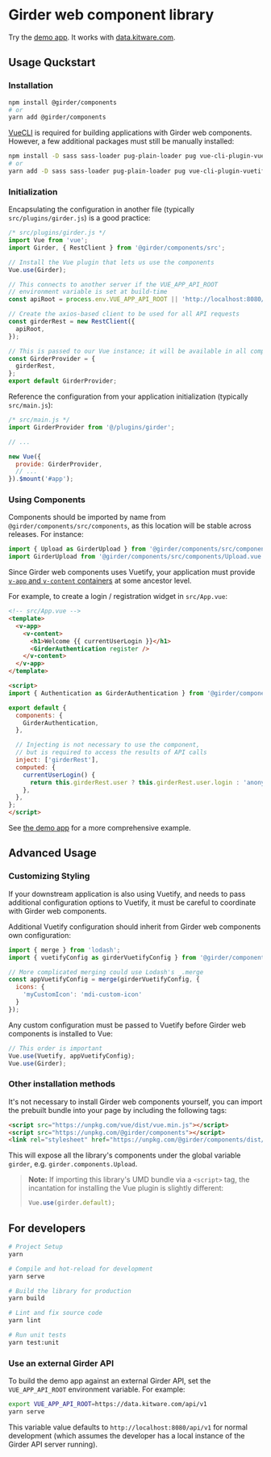 # Girder web component library

Try the [demo app](https://gwc.girder.org/).
It works with [data.kitware.com](https://data.kitware.com/).

## Usage Quckstart

### Installation

```bash
npm install @girder/components
# or
yarn add @girder/components
```

[VueCLI](https://cli.vuejs.org/) is required for building applications with Girder web components.
However, a few additional packages must still be manually installed:
```bash
npm install -D sass sass-loader pug-plain-loader pug vue-cli-plugin-vuetify vuetify-loader
# or
yarn add -D sass sass-loader pug-plain-loader pug vue-cli-plugin-vuetify vuetify-loader
```

### Initialization

Encapsulating the configuration in another file (typically `src/plugins/girder.js`) is a good practice:

```javascript
/* src/plugins/girder.js */
import Vue from 'vue';
import Girder, { RestClient } from '@girder/components/src';

// Install the Vue plugin that lets us use the components
Vue.use(Girder);

// This connects to another server if the VUE_APP_API_ROOT
// environment variable is set at build-time
const apiRoot = process.env.VUE_APP_API_ROOT || 'http://localhost:8080/api/v1';

// Create the axios-based client to be used for all API requests
const girderRest = new RestClient({
  apiRoot,
});

// This is passed to our Vue instance; it will be available in all components
const GirderProvider = {
  girderRest,
};
export default GirderProvider;
```

Reference the configuration from your application initialization (typically `src/main.js`):

```javascript
/* src/main.js */
import GirderProvider from '@/plugins/girder';

// ...

new Vue({
  provide: GirderProvider,
  // ...
}).$mount('#app');
```

### Using Components

Components should be imported by name from `@girder/components/src/components`, as this location will be stable across releases.
For instance:
```javascript
import { Upload as GirderUpload } from '@girder/components/src/components';  // Good
import GirderUpload from '@girder/components/src/components/Upload.vue'; // Unsafe -- may move in future
```

Since Girder web components uses Vuetify, your application must provide
[`v-app` and `v-content` containers](https://vuetifyjs.com/en/framework/default-markup#all-about-app)
at some ancestor level.

For example, to create a login / registration widget in `src/App.vue`:

```html
<!-- src/App.vue -->
<template>
  <v-app>
    <v-content>
      <h1>Welcome {{ currentUserLogin }}</h1>
      <GirderAuthentication register />
    </v-content>
  </v-app>
</template>

<script>
import { Authentication as GirderAuthentication } from '@girder/components/src/components';

export default {
  components: {
    GirderAuthentication,
  },

  // Injecting is not necessary to use the component,
  // but is required to access the results of API calls
  inject: ['girderRest'],
  computed: {
    currentUserLogin() {
      return this.girderRest.user ? this.girderRest.user.login : 'anonymous';
    },
  },
};
</script>
```

See [the demo app](demo/App.vue) for a more comprehensive example.

## Advanced Usage

### Customizing Styling

If your downstream application is also using Vuetify, and needs to pass additional configuration
options to Vuetify, it must be careful to coordinate with Girder web components.

Additional Vuetify configuration should inherit from Girder web components own configuration:
```javascript
import { merge } from 'lodash';
import { vuetifyConfig as girderVuetifyConfig } from '@girder/components/src/utils';

// More complicated merging could use Lodash's _.merge
const appVuetifyConfig = merge(girderVuetifyConfig, {
  icons: {
    'myCustomIcon': 'mdi-custom-icon'
  }
});
```

Any custom configuration must be passed to Vuetify before Girder web components is
installed to Vue:
```javascript
// This order is important
Vue.use(Vuetify, appVuetifyConfig);
Vue.use(Girder);
```

### Other installation methods
It's not necessary to install Girder web components yourself, you can import the prebuilt bundle
into your page by including the following tags:

```html
<script src="https://unpkg.com/vue/dist/vue.min.js"></script>
<script src="https://unpkg.com/@girder/components"></script>
<link rel="stylesheet" href="https://unpkg.com/@girder/components/dist/girder.css">
```

This will expose all the library's components under the global variable `girder`, e.g.
`girder.components.Upload`.

> **Note:** If importing this library's UMD bundle via a ``<script>`` tag, the incantation for
> installing the Vue plugin is slightly different:
> ```javascript
> Vue.use(girder.default);
> ```

## For developers

```bash
# Project Setup
yarn

# Compile and hot-reload for development
yarn serve

# Build the library for production
yarn build

# Lint and fix source code
yarn lint

# Run unit tests
yarn test:unit
```

### Use an external Girder API

To build the demo app against an external Girder API, set the
`VUE_APP_API_ROOT` environment variable. For example:

```bash
export VUE_APP_API_ROOT=https://data.kitware.com/api/v1
yarn serve
```

This variable value defaults to `http://localhost:8080/api/v1` for
normal development (which assumes the developer has a local instance of
the Girder API server running).
